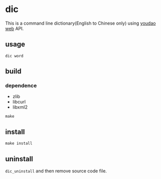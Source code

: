 # dic
This is a command line dictionary(English to Chinese only) using [youdao web](https://www.youdao.com/) API.

## usage 

`dic word`


## build
### dependence
* zlib
* libcurl
* libxml2

`make`

## install 

`make install `


## uninstall 

`dic_uninstall` and then remove source code file.
